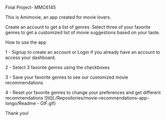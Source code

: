 Final Project- MMC6145


This is Amimovie, an app created for movie lovers.

Create an account to get a list of genres.
Select three of your favorite genres to get a customized list of movie suggestions based on your taste. 


How to use the app

1 - Signup to create an account or Login if you already have an account to access your dashboard.

2 - Select 3 favorite genres using the checkboxes

3 - Save your favorite genres to see our customized movie recommendations

4 - Reset yor favorite genres to change your preferences and get different recommendations
![til](./Repositories/movie-recommendations-app-longo/Readme - GIF.gif)


Thank you!
